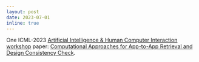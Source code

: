 ```yaml
---
layout: post
date: 2023-07-01
inline: true
---
```


One ICML-2023 <a href="https://icml.cc/virtual/2023/27418">Artificial Intelligence & Human Computer Interaction workshop</a> paper: <a href="https://arxiv.org/abs/2309.10328">Computational Approaches for App-to-App Retrieval and Design Consistency Check</a>.